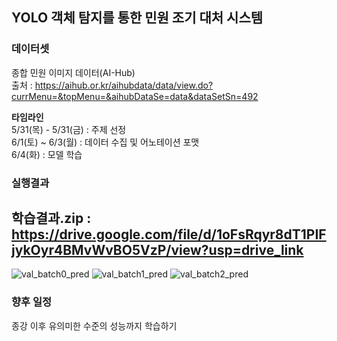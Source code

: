 ## YOLO 객체 탐지를 통한 민원 조기 대처 시스템

### 데이터셋  
종합 민원 이미지 데이터(AI-Hub)  
출처 : https://aihub.or.kr/aihubdata/data/view.do?currMenu=&topMenu=&aihubDataSe=data&dataSetSn=492

**타임라인**  
5/31(목) - 5/31(금) : 주제 선정  
6/1(토) ~ 6/3(월) : 데이터 수집 및 어노테이션 포맷  
6/4(화) : 모델 학습  


### 실행결과  
학습결과.zip : https://drive.google.com/file/d/1oFsRqyr8dT1PIFjykOyr4BMvWvBO5VzP/view?usp=drive_link  
---


![val_batch0_pred](https://github.com/PacaSim/Early-response-system-to-civil-complaints-using-YOLO/assets/116507879/b99f513c-87b4-4231-9e33-cc218448cf7d)
![val_batch1_pred](https://github.com/PacaSim/Early-response-system-to-civil-complaints-using-YOLO/assets/116507879/c08fa4aa-e683-4c81-a109-dc56e496fafd)
![val_batch2_pred](https://github.com/PacaSim/Early-response-system-to-civil-complaints-using-YOLO/assets/116507879/8d1791da-5b66-46bc-8aef-3208213b62d0)


### 향후 일정
종강 이후 유의미한 수준의 성능까지 학습하기
